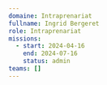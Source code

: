 ```yaml
---
domaine: Intraprenariat
fullname: Ingrid Bergeret
role: Intraprenariat
missions:
  - start: 2024-04-16
    end: 2024-07-16
    status: admin
teams: []
---
```

